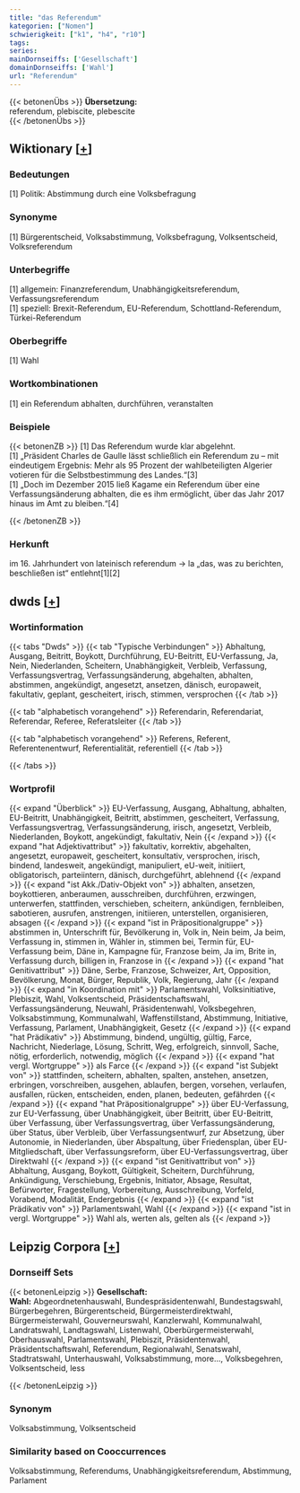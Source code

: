 ```yaml
---
title: "das Referendum"
kategorien: ["Nomen"]
schwierigkeit: ["k1", "h4", "r10"]
tags:
series:
mainDornseiffs: ['Gesellschaft']
domainDornseiffs: ['Wahl']
url: "Referendum"
---
```


{{< betonenÜbs >}}
**Übersetzung:**  
referendum, plebiscite, plebescite  
{{< /betonenÜbs >}}

## Wiktionary [[+](https://de.wiktionary.org/wiki/Referendum)]

### Bedeutungen
[1] Politik: Abstimmung durch eine Volksbefragung  

### Synonyme
[1] Bürgerentscheid, Volksabstimmung, Volksbefragung, Volksentscheid, Volksreferendum  

### Unterbegriffe
[1] allgemein: Finanzreferendum, Unabhängigkeitsreferendum, Verfassungsreferendum  
[1] speziell: Brexit-Referendum, EU-Referendum, Schottland-Referendum, Türkei-Referendum  

### Oberbegriffe
[1] Wahl  

### Wortkombinationen
[1] ein Referendum abhalten, durchführen, veranstalten  

### Beispiele
{{< betonenZB >}}
[1] Das Referendum wurde klar abgelehnt.  
[1] „Präsident Charles de Gaulle lässt schließlich ein Referendum zu – mit eindeutigem Ergebnis: Mehr als 95 Prozent der wahlbeteiligten Algerier votieren für die Selbstbestimmung des Landes.“[3]  
[1] „Doch im Dezember 2015 ließ Kagame ein Referendum über eine Verfassungsänderung abhalten, die es ihm ermöglicht, über das Jahr 2017 hinaus im Amt zu bleiben.“[4]  

{{< /betonenZB >}}
### Herkunft
im 16. Jahrhundert von lateinisch referendum → la „das, was zu berichten, beschließen ist“ entlehnt[1][2]  



## dwds [[+](https://www.dwds.de/wb/Referendum)]

### Wortinformation
{{< tabs "Dwds" >}}
{{< tab "Typische Verbindungen" >}}
Abhaltung, Ausgang, Beitritt, Boykott, Durchführung, EU-Beitritt, EU-Verfassung, Ja, Nein, Niederlanden, Scheitern, Unabhängigkeit, Verbleib, Verfassung, Verfassungsvertrag, Verfassungsänderung, abgehalten, abhalten, abstimmen, angekündigt, angesetzt, ansetzen, dänisch, europaweit, fakultativ, geplant, gescheitert, irisch, stimmen, versprochen
{{< /tab >}}

{{< tab "alphabetisch vorangehend" >}}
Referendarin, Referendariat, Referendar, Referee, Referatsleiter
{{< /tab >}}

{{< tab "alphabetisch vorangehend" >}}
Referens, Referent, Referentenentwurf, Referentialität, referentiell
{{< /tab >}}

{{< /tabs >}}

### Wortprofil
{{< expand "Überblick" >}} EU-Verfassung, Ausgang, Abhaltung, abhalten, EU-Beitritt, Unabhängigkeit, Beitritt, abstimmen, gescheitert, Verfassung, Verfassungsvertrag, Verfassungsänderung, irisch, angesetzt, Verbleib, Niederlanden, Boykott, angekündigt, fakultativ, Nein {{< /expand >}}
{{< expand "hat Adjektivattribut" >}} fakultativ, korrektiv, abgehalten, angesetzt, europaweit, gescheitert, konsultativ, versprochen, irisch, bindend, landesweit, angekündigt, manipuliert, eU-weit, initiiert, obligatorisch, parteiintern, dänisch, durchgeführt, ablehnend {{< /expand >}}
{{< expand "ist Akk./Dativ-Objekt von" >}} abhalten, ansetzen, boykottieren, anberaumen, ausschreiben, durchführen, erzwingen, unterwerfen, stattfinden, verschieben, scheitern, ankündigen, fernbleiben, sabotieren, ausrufen, anstrengen, initiieren, unterstellen, organisieren, absagen {{< /expand >}}
{{< expand "ist in Präpositionalgruppe" >}} abstimmen in, Unterschrift für, Bevölkerung in, Volk in, Nein beim, Ja beim, Verfassung in, stimmen in, Wähler in, stimmen bei, Termin für, EU-Verfassung beim, Däne in, Kampagne für, Franzose beim, Ja im, Brite in, Verfassung durch, billigen in, Franzose in {{< /expand >}}
{{< expand "hat Genitivattribut" >}} Däne, Serbe, Franzose, Schweizer, Art, Opposition, Bevölkerung, Monat, Bürger, Republik, Volk, Regierung, Jahr {{< /expand >}}
{{< expand "in Koordination mit" >}} Parlamentswahl, Volksinitiative, Plebiszit, Wahl, Volksentscheid, Präsidentschaftswahl, Verfassungsänderung, Neuwahl, Präsidentenwahl, Volksbegehren, Volksabstimmung, Kommunalwahl, Waffenstillstand, Abstimmung, Initiative, Verfassung, Parlament, Unabhängigkeit, Gesetz {{< /expand >}}
{{< expand "hat Prädikativ" >}} Abstimmung, bindend, ungültig, gültig, Farce, Nachricht, Niederlage, Lösung, Schritt, Weg, erfolgreich, sinnvoll, Sache, nötig, erforderlich, notwendig, möglich {{< /expand >}}
{{< expand "hat vergl. Wortgruppe" >}} als Farce {{< /expand >}}
{{< expand "ist Subjekt von" >}} stattfinden, scheitern, abhalten, spalten, anstehen, ansetzen, erbringen, vorschreiben, ausgehen, ablaufen, bergen, vorsehen, verlaufen, ausfallen, rücken, entscheiden, enden, planen, bedeuten, gefährden {{< /expand >}}
{{< expand "hat Präpositionalgruppe" >}} über EU-Verfassung, zur EU-Verfassung, über Unabhängigkeit, über Beitritt, über EU-Beitritt, über Verfassung, über Verfassungsvertrag, über Verfassungsänderung, über Status, über Verbleib, über Verfassungsentwurf, zur Absetzung, über Autonomie, in Niederlanden, über Abspaltung, über Friedensplan, über EU-Mitgliedschaft, über Verfassungsreform, über EU-Verfassungsvertrag, über Direktwahl {{< /expand >}}
{{< expand "ist Genitivattribut von" >}} Abhaltung, Ausgang, Boykott, Gültigkeit, Scheitern, Durchführung, Ankündigung, Verschiebung, Ergebnis, Initiator, Absage, Resultat, Befürworter, Fragestellung, Vorbereitung, Ausschreibung, Vorfeld, Vorabend, Modalität, Endergebnis {{< /expand >}}
{{< expand "ist Prädikativ von" >}} Parlamentswahl, Wahl {{< /expand >}}
{{< expand "ist in vergl. Wortgruppe" >}} Wahl als, werten als, gelten als {{< /expand >}}

## Leipzig Corpora [[+](https://corpora.uni-leipzig.de/en/res?word=Referendum&corpusId=deu_newscrawl-public_2018)]

### Dornseiff Sets
{{< betonenLeipzig >}}
**Gesellschaft:**  
**Wahl:** Abgeordnetenhauswahl, Bundespräsidentenwahl, Bundestagswahl, Bürgerbegehren, Bürgerentscheid, Bürgermeisterdirektwahl, Bürgermeisterwahl, Gouverneurswahl, Kanzlerwahl, Kommunalwahl, Landratswahl, Landtagswahl, Listenwahl, Oberbürgermeisterwahl, Oberhauswahl, Parlamentswahl, Plebiszit, Präsidentenwahl, Präsidentschaftswahl, Referendum, Regionalwahl, Senatswahl, Stadtratswahl, Unterhauswahl, Volksabstimmung, more..., Volksbegehren, Volksentscheid, less  

{{< /betonenLeipzig >}}

### Synonym
Volksabstimmung, Volksentscheid


### Similarity based on Cooccurrences
Volksabstimmung, Referendums, Unabhängigkeitsreferendum, Abstimmung, Parlament

